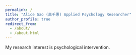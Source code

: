 ```yaml
---
permalink: /
title: "Alice Gao (高千惠) Applied Psychology Researcher"
author_profile: true
redirect_from: 
  - /about/
  - /about.html
---
```


My research interest is psychological intervention.
